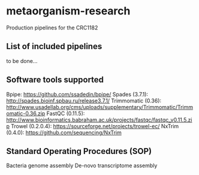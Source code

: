 # metaorganism-research
Production pipelines for the CRC1182

## List of included pipelines

to be done...

## Software tools supported

Bpipe: https://github.com/ssadedin/bpipe/
Spades (3.7.1): http://spades.bioinf.spbau.ru/release3.7.1/
Trimmomatic (0.36): http://www.usadellab.org/cms/uploads/supplementary/Trimmomatic/Trimmomatic-0.36.zip
FastQC (0.11.5): http://www.bioinformatics.babraham.ac.uk/projects/fastqc/fastqc_v0.11.5.zip
Trowel (0.2.0.4): https://sourceforge.net/projects/trowel-ec/
NxTrim (0.4.0): https://github.com/sequencing/NxTrim

## Standard Operating Procedures (SOP)

Bacteria genome assembly
De-novo transcriptome assembly
